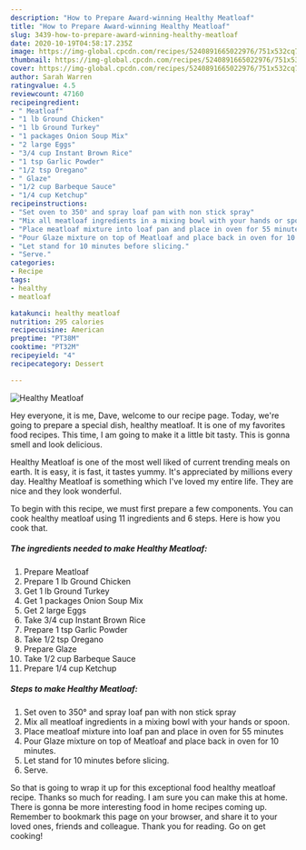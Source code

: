 ```yaml
---
description: "How to Prepare Award-winning Healthy Meatloaf"
title: "How to Prepare Award-winning Healthy Meatloaf"
slug: 3439-how-to-prepare-award-winning-healthy-meatloaf
date: 2020-10-19T04:58:17.235Z
image: https://img-global.cpcdn.com/recipes/5240891665022976/751x532cq70/healthy-meatloaf-recipe-main-photo.jpg
thumbnail: https://img-global.cpcdn.com/recipes/5240891665022976/751x532cq70/healthy-meatloaf-recipe-main-photo.jpg
cover: https://img-global.cpcdn.com/recipes/5240891665022976/751x532cq70/healthy-meatloaf-recipe-main-photo.jpg
author: Sarah Warren
ratingvalue: 4.5
reviewcount: 47160
recipeingredient:
- " Meatloaf"
- "1 lb Ground Chicken"
- "1 lb Ground Turkey"
- "1 packages Onion Soup Mix"
- "2 large Eggs"
- "3/4 cup Instant Brown Rice"
- "1 tsp Garlic Powder"
- "1/2 tsp Oregano"
- " Glaze"
- "1/2 cup Barbeque Sauce"
- "1/4 cup Ketchup"
recipeinstructions:
- "Set oven to 350° and spray loaf pan with non stick spray"
- "Mix all meatloaf ingredients in a mixing bowl with your hands or spoon."
- "Place meatloaf mixture into loaf pan and place in oven for 55 minutes"
- "Pour Glaze mixture on top of Meatloaf and place back in oven for 10 minutes."
- "Let stand for 10 minutes before slicing."
- "Serve."
categories:
- Recipe
tags:
- healthy
- meatloaf

katakunci: healthy meatloaf 
nutrition: 295 calories
recipecuisine: American
preptime: "PT38M"
cooktime: "PT32M"
recipeyield: "4"
recipecategory: Dessert

---
```



![Healthy Meatloaf](https://img-global.cpcdn.com/recipes/5240891665022976/751x532cq70/healthy-meatloaf-recipe-main-photo.jpg)

Hey everyone, it is me, Dave, welcome to our recipe page. Today, we're going to prepare a special dish, healthy meatloaf. It is one of my favorites food recipes. This time, I am going to make it a little bit tasty. This is gonna smell and look delicious.

Healthy Meatloaf is one of the most well liked of current trending meals on earth. It is easy, it is fast, it tastes yummy. It's appreciated by millions every day. Healthy Meatloaf is something which I've loved my entire life. They are nice and they look wonderful.




To begin with this recipe, we must first prepare a few components. You can cook healthy meatloaf using 11 ingredients and 6 steps. Here is how you cook that.

<!--inarticleads1-->

##### The ingredients needed to make Healthy Meatloaf:

1. Prepare  Meatloaf
1. Prepare 1 lb Ground Chicken
1. Get 1 lb Ground Turkey
1. Get 1 packages Onion Soup Mix
1. Get 2 large Eggs
1. Take 3/4 cup Instant Brown Rice
1. Prepare 1 tsp Garlic Powder
1. Take 1/2 tsp Oregano
1. Prepare  Glaze
1. Take 1/2 cup Barbeque Sauce
1. Prepare 1/4 cup Ketchup




<!--inarticleads2-->

##### Steps to make Healthy Meatloaf:

1. Set oven to 350° and spray loaf pan with non stick spray
1. Mix all meatloaf ingredients in a mixing bowl with your hands or spoon.
1. Place meatloaf mixture into loaf pan and place in oven for 55 minutes
1. Pour Glaze mixture on top of Meatloaf and place back in oven for 10 minutes.
1. Let stand for 10 minutes before slicing.
1. Serve.




So that is going to wrap it up for this exceptional food healthy meatloaf recipe. Thanks so much for reading. I am sure you can make this at home. There is gonna be more interesting food in home recipes coming up. Remember to bookmark this page on your browser, and share it to your loved ones, friends and colleague. Thank you for reading. Go on get cooking!
